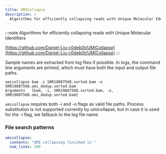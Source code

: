 ```yaml
---
title: UMICollapse
description: >
  Algorithms for efficiently collapsing reads with Unique Molecular Identifiers
---
```


<!--
~~~~~ DO NOT EDIT ~~~~~
This file is autogenerated from the MultiQC module python docstring.
Do not edit the markdown, it will be overwritten.

File path for the source of this content: multiqc/modules/umicollapse/umicollapse.py
~~~~~~~~~~~~~~~~~~~~~~~
-->

:::note
Algorithms for efficiently collapsing reads with Unique Molecular Identifiers

[https://github.com/Daniel-Liu-c0deb0t/UMICollapse](https://github.com/Daniel-Liu-c0deb0t/UMICollapse)
:::

Sample names are extracted from log files if possible. In logs, the command
line arguments are printed, which must have both the input and output
file paths.

```
umicollapse bam -i SRR19887568.sorted.bam -o SRR19887568.umi_dedup.sorted.bam
Arguments   [bam, -i, SRR19887568.sorted.bam, -o, SRR19887568.umi_dedup.sorted.bam]
```

`umicollapse` requires both -i and -o flags as valid file paths. Process
substitution is not supported currently by umicollapse, but in case it is
used for the -i flag, we fallback to the log file name.

### File search patterns

```yaml
umicollapse:
  contents: "UMI collapsing finished in "
  num_lines: 100
```
